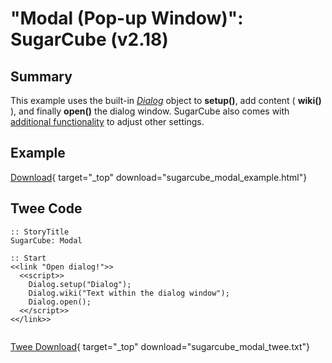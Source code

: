 # "Modal (Pop-up Window)": SugarCube (v2.18)

## Summary

This example uses the built-in *[Dialog](http://www.motoslave.net/sugarcube/2/docs/api-dialog.html)* object to **setup()**, add content ( **wiki()** ), and finally **open()** the dialog window. SugarCube also comes with [additional functionality](http://www.motoslave.net/sugarcube/2/docs/api-dialog.html) to adjust other settings.

## Example

[Download](sugarcube_modal_example.html){ target="_top" download="sugarcube_modal_example.html"}

## Twee Code

```twee
:: StoryTitle
SugarCube: Modal

:: Start
<<link "Open dialog!">>
  <<script>>
    Dialog.setup("Dialog");
    Dialog.wiki("Text within the dialog window");
    Dialog.open();
  <</script>>
<</link>>


```

[Twee Download](sugarcube_modal_twee.txt){ target="_top" download="sugarcube_modal_twee.txt"}
